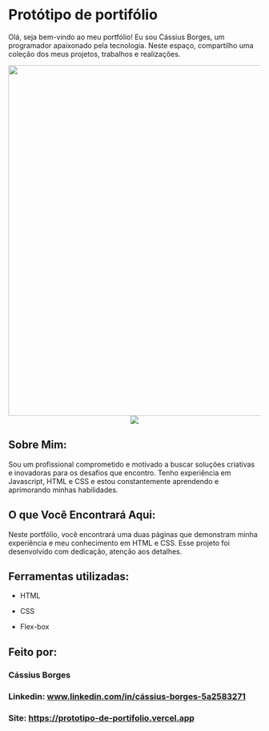 # Protótipo de portifólio

Olá, seja bem-vindo ao meu portfólio! Eu sou Cássius Borges, um programador apaixonado pela tecnologia. Neste espaço, compartilho uma coleção dos meus projetos, trabalhos e realizações.

<div align="center">
<img src = "https://github.com/Borges9/Prototipo-de-portifolio/assets/102422255/39442973-f06c-49a0-a0ee-ae1cd0e84d83" width="700px" />
</div>

<div align="center">
<img src = "https://github.com/Borges9/Prototipo-de-portifolio/assets/102422255/708795f2-9338-4373-af23-7ee2000c338b" />
</div> 

## Sobre Mim:
Sou um profissional comprometido e motivado a buscar soluções criativas e inovadoras para os desafios que encontro. Tenho experiência em Javascript, HTML e CSS e estou constantemente aprendendo e aprimorando minhas habilidades.

## O que Você Encontrará Aqui:
Neste portfólio, você encontrará uma duas páginas que demonstram minha experiência e meu conhecimento em HTML e CSS. Esse projeto foi desenvolvido com dedicação, atenção aos detalhes.

## Ferramentas utilizadas:

* HTML

* CSS

* Flex-box

## Feito por:

### Cássius Borges

### Linkedin: www.linkedin.com/in/cássius-borges-5a2583271
### Site: https://prototipo-de-portifolio.vercel.app